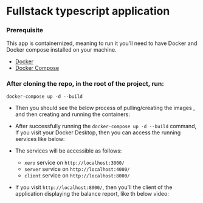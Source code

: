 # Fullstack typescript application

### Prerequisite

This app is containernized, meaning to run it you'll need to have Docker and Docker compose installed on your machine.

- [Docker](https://www.docker.com/get-started)
- [Docker Compose](https://docs.docker.com/compose/)

### After cloning the repo, in the root of the project, run:

```
docker-compose up -d --build
```

- Then you should see the below process of pulling/creating the images , and then creating and running the containers:

- After successfully running the `docker-compose up -d --build` command, If you visit your Docker Desktop, then you can access the running services like below:

- The services will be accessible as follows:

  - `xero` service on `http://localhost:3000/`
  - `server` service on `http://localhost:4000/`
  - `client` service on `http://localhost:8000/`

- If you visit `http://localhost:8000/`, then you'll the client of the application displaying the balance report, like th below video:
